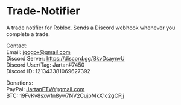 # Trade-Notifier
A trade notifier for Roblox. Sends a Discord webhook whenever you complete a trade.  

Contact:  
Email: jgogox@gmail.com  
Discord Server: https://discord.gg/BkvDsaynvU  
Discord User/Tag: Jartan#7450  
Discord ID: 121343381069627392  

Donations:  
PayPal: JartanFTW@gmail.com  
BTC: 19FvKv8sxwfn8yw7NV2CujpMkX1c2gCPjj  
